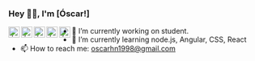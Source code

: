 ### Hey 👋🏽, I'm [Óscar!]

<a href="https://twitter.com/oscarhn27">
  <img align="left" alt="Óscar | Twitter" width="22px" src="https://cdn.jsdelivr.net/npm/simple-icons@v3/icons/twitter.svg" />
</a>
<a href="https://www.linkedin.com/in/%C3%B3scar-hern%C3%A1ndez-navarro-7090a01ab/">
  <img align="left" alt="Óscar's LinkdeIN" width="22px" src="https://cdn.jsdelivr.net/npm/simple-icons@v3/icons/linkedin.svg" />
</a>
<a href="https://t.me/Pirlista">
  <img align="left" alt="Óscar's Telegram" width="22px" src="https://cdn.jsdelivr.net/npm/simple-icons@v3/icons/telegram.svg" />
</a>
<a href="https://www.reddit.com/user/oscarhn27">
  <img align="left" alt="Óscar's Reddit" width="22px" src="https://cdn.jsdelivr.net/npm/simple-icons@v3/icons/reddit.svg" />
</a>
<a href="https://www.instagram.com/oscarhn27">
  <img align="left" alt="Óscar's instagram" width="22px" src="https://cdn.jsdelivr.net/npm/simple-icons@v3/icons/instagram.svg" />
</a>

- 🔭 I’m currently working on student.
- 🌱 I’m currently learning node.js, Angular, CSS, React
- 📫 How to reach me: oscarhn1998@gmail.com
<!--
**oscarhn27/oscarhn27** is a ✨ _special_ ✨ repository because its `README.md` (this file) appears on your GitHub profile.

Here are some ideas to get you started:

- 🔭 I’m currently working on ...
- 🌱 I’m currently learning ...
- 👯 I’m looking to collaborate on ...
- 🤔 I’m looking for help with ...
- 💬 Ask me about ...
- 📫 How to reach me: ...
- 😄 Pronouns: ...
- ⚡ Fun fact: ...
-->
